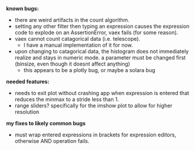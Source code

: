 **known bugs:**
  - there are weird artifacts in the count algorithm.
  - setting any other filter then typing an expression causes the expression code to explode on an AssertionError, vaex fails (for some reason).
  - vaex cannot count catagorical data (i.e. telescope). 
    - I have a manual implementation of it for now.
  - upon changing to catagorical data, the histogram does not immediately realize and stays in numeric mode. a parameter must be changed first (binsize, even though it doesnt affect anything)
    - this appears to be a plotly bug, or maybe a solara bug

**needed features:**
  - needs to exit plot without crashing app when expression is entered that reduces the minmax to a stride less than 1.
  - range sliders? specifically for the imshow plot to allow for higher resolution

**my fixes to likely common bugs**
  - must wrap entered expressions in brackets for expression editors, otherwise AND operation fails.
